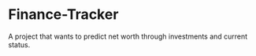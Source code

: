 # Finance-Tracker
A project that wants to predict net worth through investments and current status. 
